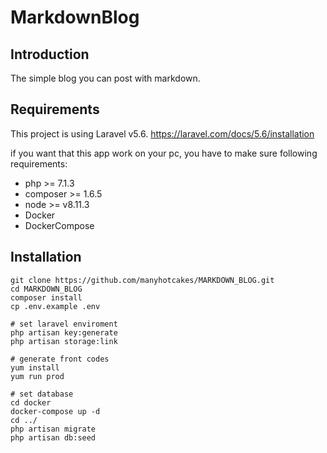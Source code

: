 # MarkdownBlog

## Introduction

The simple blog you can post with markdown.

## Requirements

This project is using Laravel v5.6.
https://laravel.com/docs/5.6/installation

if you want that this app work on your pc, you have to make sure following requirements:

- php >= 7.1.3
- composer >= 1.6.5
- node >= v8.11.3
- Docker
- DockerCompose

## Installation

```
git clone https://github.com/manyhotcakes/MARKDOWN_BLOG.git
cd MARKDOWN_BLOG
composer install
cp .env.example .env

# set laravel enviroment
php artisan key:generate
php artisan storage:link

# generate front codes
yum install
yum run prod

# set database
cd docker
docker-compose up -d
cd ../
php artisan migrate
php artisan db:seed
```
